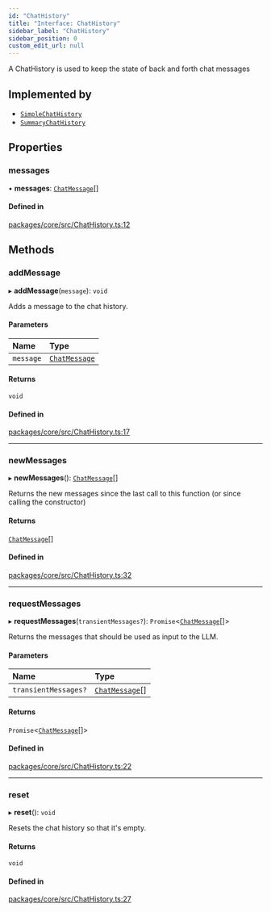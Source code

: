 ```yaml
---
id: "ChatHistory"
title: "Interface: ChatHistory"
sidebar_label: "ChatHistory"
sidebar_position: 0
custom_edit_url: null
---
```


A ChatHistory is used to keep the state of back and forth chat messages

## Implemented by

- [`SimpleChatHistory`](../classes/SimpleChatHistory.md)
- [`SummaryChatHistory`](../classes/SummaryChatHistory.md)

## Properties

### messages

• **messages**: [`ChatMessage`](ChatMessage.md)[]

#### Defined in

[packages/core/src/ChatHistory.ts:12](https://github.com/run-llama/LlamaIndexTS/blob/f0be933/packages/core/src/ChatHistory.ts#L12)

## Methods

### addMessage

▸ **addMessage**(`message`): `void`

Adds a message to the chat history.

#### Parameters

| Name      | Type                            |
| :-------- | :------------------------------ |
| `message` | [`ChatMessage`](ChatMessage.md) |

#### Returns

`void`

#### Defined in

[packages/core/src/ChatHistory.ts:17](https://github.com/run-llama/LlamaIndexTS/blob/f0be933/packages/core/src/ChatHistory.ts#L17)

---

### newMessages

▸ **newMessages**(): [`ChatMessage`](ChatMessage.md)[]

Returns the new messages since the last call to this function (or since calling the constructor)

#### Returns

[`ChatMessage`](ChatMessage.md)[]

#### Defined in

[packages/core/src/ChatHistory.ts:32](https://github.com/run-llama/LlamaIndexTS/blob/f0be933/packages/core/src/ChatHistory.ts#L32)

---

### requestMessages

▸ **requestMessages**(`transientMessages?`): `Promise`<[`ChatMessage`](ChatMessage.md)[]\>

Returns the messages that should be used as input to the LLM.

#### Parameters

| Name                 | Type                              |
| :------------------- | :-------------------------------- |
| `transientMessages?` | [`ChatMessage`](ChatMessage.md)[] |

#### Returns

`Promise`<[`ChatMessage`](ChatMessage.md)[]\>

#### Defined in

[packages/core/src/ChatHistory.ts:22](https://github.com/run-llama/LlamaIndexTS/blob/f0be933/packages/core/src/ChatHistory.ts#L22)

---

### reset

▸ **reset**(): `void`

Resets the chat history so that it's empty.

#### Returns

`void`

#### Defined in

[packages/core/src/ChatHistory.ts:27](https://github.com/run-llama/LlamaIndexTS/blob/f0be933/packages/core/src/ChatHistory.ts#L27)
